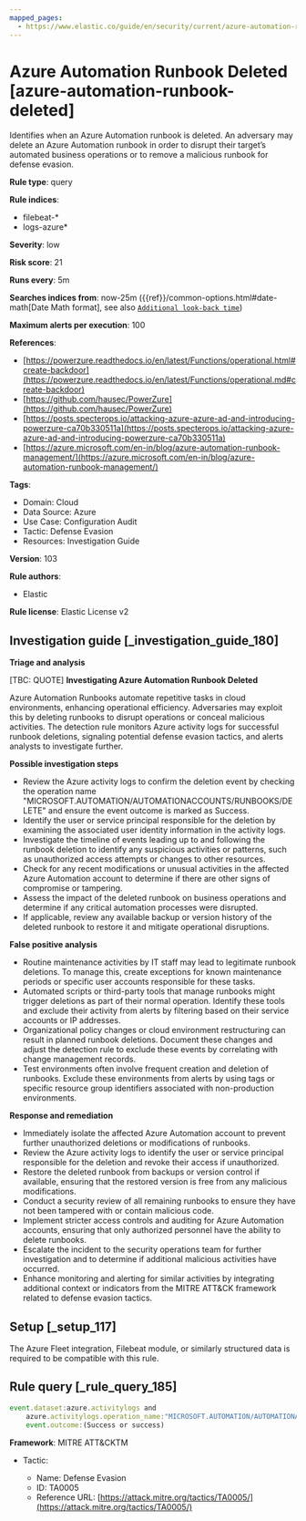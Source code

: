 ```yaml
---
mapped_pages:
  - https://www.elastic.co/guide/en/security/current/azure-automation-runbook-deleted.html
---
```


# Azure Automation Runbook Deleted [azure-automation-runbook-deleted]

Identifies when an Azure Automation runbook is deleted. An adversary may delete an Azure Automation runbook in order to disrupt their target’s automated business operations or to remove a malicious runbook for defense evasion.

**Rule type**: query

**Rule indices**:

* filebeat-*
* logs-azure*

**Severity**: low

**Risk score**: 21

**Runs every**: 5m

**Searches indices from**: now-25m ({{ref}}/common-options.html#date-math[Date Math format], see also [`Additional look-back time`](docs-content://solutions/security/detect-and-alert/create-detection-rule.md#rule-schedule))

**Maximum alerts per execution**: 100

**References**:

* [https://powerzure.readthedocs.io/en/latest/Functions/operational.html#create-backdoor](https://powerzure.readthedocs.io/en/latest/Functions/operational.md#create-backdoor)
* [https://github.com/hausec/PowerZure](https://github.com/hausec/PowerZure)
* [https://posts.specterops.io/attacking-azure-azure-ad-and-introducing-powerzure-ca70b330511a](https://posts.specterops.io/attacking-azure-azure-ad-and-introducing-powerzure-ca70b330511a)
* [https://azure.microsoft.com/en-in/blog/azure-automation-runbook-management/](https://azure.microsoft.com/en-in/blog/azure-automation-runbook-management/)

**Tags**:

* Domain: Cloud
* Data Source: Azure
* Use Case: Configuration Audit
* Tactic: Defense Evasion
* Resources: Investigation Guide

**Version**: 103

**Rule authors**:

* Elastic

**Rule license**: Elastic License v2

## Investigation guide [_investigation_guide_180]

**Triage and analysis**

[TBC: QUOTE]
**Investigating Azure Automation Runbook Deleted**

Azure Automation Runbooks automate repetitive tasks in cloud environments, enhancing operational efficiency. Adversaries may exploit this by deleting runbooks to disrupt operations or conceal malicious activities. The detection rule monitors Azure activity logs for successful runbook deletions, signaling potential defense evasion tactics, and alerts analysts to investigate further.

**Possible investigation steps**

* Review the Azure activity logs to confirm the deletion event by checking the operation name "MICROSOFT.AUTOMATION/AUTOMATIONACCOUNTS/RUNBOOKS/DELETE" and ensure the event outcome is marked as Success.
* Identify the user or service principal responsible for the deletion by examining the associated user identity information in the activity logs.
* Investigate the timeline of events leading up to and following the runbook deletion to identify any suspicious activities or patterns, such as unauthorized access attempts or changes to other resources.
* Check for any recent modifications or unusual activities in the affected Azure Automation account to determine if there are other signs of compromise or tampering.
* Assess the impact of the deleted runbook on business operations and determine if any critical automation processes were disrupted.
* If applicable, review any available backup or version history of the deleted runbook to restore it and mitigate operational disruptions.

**False positive analysis**

* Routine maintenance activities by IT staff may lead to legitimate runbook deletions. To manage this, create exceptions for known maintenance periods or specific user accounts responsible for these tasks.
* Automated scripts or third-party tools that manage runbooks might trigger deletions as part of their normal operation. Identify these tools and exclude their activity from alerts by filtering based on their service accounts or IP addresses.
* Organizational policy changes or cloud environment restructuring can result in planned runbook deletions. Document these changes and adjust the detection rule to exclude these events by correlating with change management records.
* Test environments often involve frequent creation and deletion of runbooks. Exclude these environments from alerts by using tags or specific resource group identifiers associated with non-production environments.

**Response and remediation**

* Immediately isolate the affected Azure Automation account to prevent further unauthorized deletions or modifications of runbooks.
* Review the Azure activity logs to identify the user or service principal responsible for the deletion and revoke their access if unauthorized.
* Restore the deleted runbook from backups or version control if available, ensuring that the restored version is free from any malicious modifications.
* Conduct a security review of all remaining runbooks to ensure they have not been tampered with or contain malicious code.
* Implement stricter access controls and auditing for Azure Automation accounts, ensuring that only authorized personnel have the ability to delete runbooks.
* Escalate the incident to the security operations team for further investigation and to determine if additional malicious activities have occurred.
* Enhance monitoring and alerting for similar activities by integrating additional context or indicators from the MITRE ATT&CK framework related to defense evasion tactics.


## Setup [_setup_117]

The Azure Fleet integration, Filebeat module, or similarly structured data is required to be compatible with this rule.


## Rule query [_rule_query_185]

```js
event.dataset:azure.activitylogs and
    azure.activitylogs.operation_name:"MICROSOFT.AUTOMATION/AUTOMATIONACCOUNTS/RUNBOOKS/DELETE" and
    event.outcome:(Success or success)
```

**Framework**: MITRE ATT&CKTM

* Tactic:

    * Name: Defense Evasion
    * ID: TA0005
    * Reference URL: [https://attack.mitre.org/tactics/TA0005/](https://attack.mitre.org/tactics/TA0005/)




